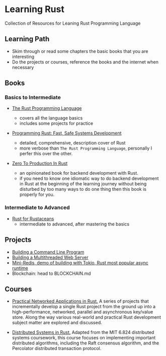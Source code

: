 # Learning Rust
Collection of Resources for Leaning Rust Programming Language

## Learning Path
- Skim through or read some chapters the basic books that you are interesting 
- Do the projects or courses, reference the books and the internet when necessary

## Books
### Basics to Intermediate
- [The Rust Programming Language](https://doc.rust-lang.org/book/)
    - covers all the language basics
    - includes some projects for practice

- [Programming Rust: Fast, Safe Systems Development](https://www.goodreads.com/book/show/25550614-programming-rust)
    - detailed, comprehensive, description cover of Rust
    - more verbose than `The Rust Programming Language`, personally I perfer this over the other.

- [Zero To Production In Rust](https://www.goodreads.com/book/show/55730109-zero-to-production-in-rust)
    - an opinionated book for backend development with Rust.
    - if you need to know one idiomatic way to do backend development in Rust at the beginning of the learning journey without being disturbed by too many ways to do one thing then this book is properly for you.

### Intermediate to Advanced
- [Rust for Rustaceans](https://www.goodreads.com/book/show/58244064-rust-for-rustaceans)
    - intermediate to advanced, after mastering the basics

## Projects
- [Building a Command Line Program](https://doc.rust-lang.org/stable/book/ch12-00-an-io-project.html)
- [Building a Multithreaded Web Server](https://doc.rust-lang.org/book/ch20-00-final-project-a-web-server.html)
- [Mini-Redis, demo of building with Tokio, Rust most popular async runtime](https://tokio.rs/tokio/tutorial/setup#mini-redis)
- Blockchain: head to BLOCKCHAIN.md

## Courses
- [Practical Networked Applications in Rust.](https://github.com/pingcap/talent-plan/tree/master/courses/rust) A series of projects that incrementally develop a single Rust project from the ground up into a high-performance, networked, parallel and asynchronous key/value store. Along the way various real-world and practical Rust development subject matter are explored and discussed.

- [Distributed Systems in Rust.](https://github.com/pingcap/talent-plan/tree/master/courses/dss/) Adapted from the MIT 6.824 distributed systems coursework, this course focuses on implementing important distributed algorithms, including the Raft consensus algorithm, and the Percolator distributed transaction protocol.
